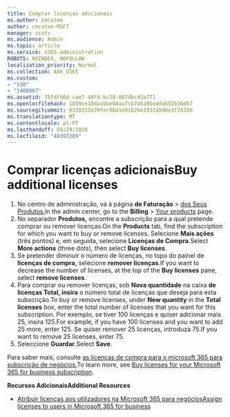 ```yaml
---
title: Comprar licenças adicionais
ms.author: cmcatee
author: cmcatee-MSFT
manager: scotv
ms.audience: Admin
ms.topic: article
ms.service: o365-administration
ROBOTS: NOINDEX, NOFOLLOW
localization_priority: Normal
ms.collection: Adm_O365
ms.custom:
- "530"
- "1400007"
ms.assetid: 75fdfd6d-cae7-40fd-bc50-8674bcd3a771
ms.openlocfilehash: 1039ce18dacbbe04aa7cb7a5a85eddab52b36d67
ms.sourcegitcommit: 0338332a70fec9bd1e81b26e1933a5d0e3f261b6
ms.translationtype: MT
ms.contentlocale: pt-PT
ms.lasthandoff: 09/29/2020
ms.locfileid: "48307209"
---
```

# <a name="buy-additional-licenses"></a><span data-ttu-id="849c9-102">Comprar licenças adicionais</span><span class="sxs-lookup"><span data-stu-id="849c9-102">Buy additional licenses</span></span>

1. <span data-ttu-id="849c9-103">No centro de administração, vá à página **de Faturação**  >  [dos Seus Produtos.](https://go.microsoft.com/fwlink/p/?linkid=842054)</span><span class="sxs-lookup"><span data-stu-id="849c9-103">In the admin center, go to the **Billing** > [Your products](https://go.microsoft.com/fwlink/p/?linkid=842054) page.</span></span>
2. <span data-ttu-id="849c9-104">No separador **Produtos,** encontre a subscrição para a qual pretende comprar ou remover licenças.</span><span class="sxs-lookup"><span data-stu-id="849c9-104">On the **Products** tab, find the subscription for which you want to buy or remove licenses.</span></span> <span data-ttu-id="849c9-105">Selecione **Mais ações** (três pontos) e, em seguida, selecione **Licenças de Compra**.</span><span class="sxs-lookup"><span data-stu-id="849c9-105">Select **More actions** (three dots), then select **Buy licenses**.</span></span>
3. <span data-ttu-id="849c9-106">Se pretender diminuir o número de licenças, no topo do painel de **licenças de compra,** selecione **remover licenças**.</span><span class="sxs-lookup"><span data-stu-id="849c9-106">If you want to decrease the number of licenses, at the top of the **Buy licenses** pane, select **remove licenses**.</span></span>
4. <span data-ttu-id="849c9-107">Para comprar ou remover licenças, sob **Nova quantidade** na caixa **de licenças Total, insira** o número total de licenças que deseja para esta subscrição.</span><span class="sxs-lookup"><span data-stu-id="849c9-107">To buy or remove licenses, under **New quantity** in the **Total licenses** box, enter the total number of licenses that you want for this subscription.</span></span> <span data-ttu-id="849c9-108">Por exemplo, se tiver 100 licenças e quiser adicionar mais 25, insira 125.</span><span class="sxs-lookup"><span data-stu-id="849c9-108">For example, if you have 100 licenses and you want to add 25 more, enter 125.</span></span> <span data-ttu-id="849c9-109">Se quiser remover 25 licenças, introduza 75.</span><span class="sxs-lookup"><span data-stu-id="849c9-109">If you want to remove 25 licenses, enter 75.</span></span>
5. <span data-ttu-id="849c9-110">Seleccione **Guardar**.</span><span class="sxs-lookup"><span data-stu-id="849c9-110">Select **Save**.</span></span>

<span data-ttu-id="849c9-111">Para saber mais, consulte [as licenças de compra para o microsoft 365 para subscrição de negócios.](https://docs.microsoft.com/microsoft-365/commerce/licenses/buy-licenses)</span><span class="sxs-lookup"><span data-stu-id="849c9-111">To learn more, see [Buy licenses for your Microsoft 365 for business subscription](https://docs.microsoft.com/microsoft-365/commerce/licenses/buy-licenses).</span></span>

<span data-ttu-id="849c9-112">**Recursos Adicionais**</span><span class="sxs-lookup"><span data-stu-id="849c9-112">**Additional Resources**</span></span>

- [<span data-ttu-id="849c9-113">Atribuir licenças aos utilizadores na Microsoft 365 para negócios</span><span class="sxs-lookup"><span data-stu-id="849c9-113">Assign licenses to users in Microsoft 365 for business</span></span>](https://docs.microsoft.com/microsoft-365/admin/manage/assign-licenses-to-users)